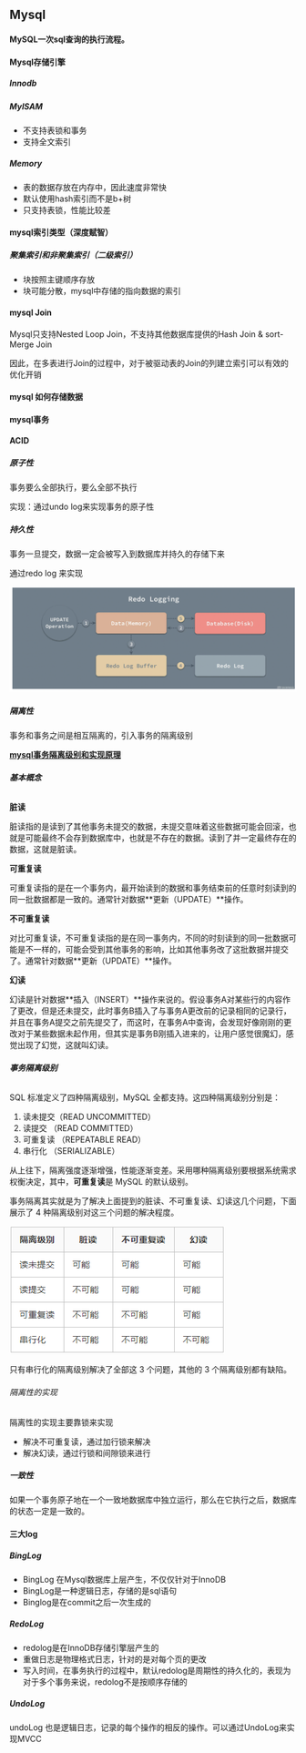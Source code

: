 <!--
 * @Author: your name
 * @Date: 2021-08-27 11:07:20
 * @LastEditTime: 2021-08-27 11:08:13
 * @LastEditors: Please set LastEditors
 * @Description: In User Settings Edit
 * @FilePath: /Job/database/mysql.md
-->

## Mysql

#### MySQL一次sql查询的执行流程。

#### Mysql存储引擎

##### Innodb



##### MyISAM

- 不支持表锁和事务
- 支持全文索引

##### Memory

- 表的数据存放在内存中，因此速度非常快
- 默认使用hash索引而不是b+树
- 只支持表锁，性能比较差

#### mysql索引类型（深度赋智）

##### 聚集索引和非聚集索引（二级索引）

- 块按照主键顺序存放
- 块可能分散，mysql中存储的指向数据的索引

#### mysql Join

Mysql只支持Nested Loop Join，不支持其他数据库提供的Hash Join & sort- Merge Join

因此，在多表进行Join的过程中，对于被驱动表的Join的列建立索引可以有效的优化开销 

#### mysql 如何存储数据

#### mysql事务

#### ACID

##### 原子性

事务要么全部执行，要么全部不执行

实现：通过undo log来实现事务的原子性

##### 持久性

事务一旦提交，数据一定会被写入到数据库并持久的存储下来

通过redo log 来实现

![image-20210411145824647](../img/image-20210411145824647.png)

##### 隔离性

事务和事务之间是相互隔离的，引入事务的隔离级别

**[mysql事务隔离级别和实现原理](https://zhuanlan.zhihu.com/p/117476959)**

###### **基本概念**

**脏读**

脏读指的是读到了其他事务未提交的数据，未提交意味着这些数据可能会回滚，也就是可能最终不会存到数据库中，也就是不存在的数据。读到了并一定最终存在的数据，这就是脏读。

**可重复读**

可重复读指的是在一个事务内，最开始读到的数据和事务结束前的任意时刻读到的同一批数据都是一致的。通常针对数据**更新（UPDATE）**操作。

**不可重复读**

对比可重复读，不可重复读指的是在同一事务内，不同的时刻读到的同一批数据可能是不一样的，可能会受到其他事务的影响，比如其他事务改了这批数据并提交了。通常针对数据**更新（UPDATE）**操作。

**幻读**

幻读是针对数据**插入（INSERT）**操作来说的。假设事务A对某些行的内容作了更改，但是还未提交，此时事务B插入了与事务A更改前的记录相同的记录行，并且在事务A提交之前先提交了，而这时，在事务A中查询，会发现好像刚刚的更改对于某些数据未起作用，但其实是事务B刚插入进来的，让用户感觉很魔幻，感觉出现了幻觉，这就叫幻读。

###### **事务隔离级别**

SQL 标准定义了四种隔离级别，MySQL 全都支持。这四种隔离级别分别是：

1. 读未提交（READ UNCOMMITTED）
2. 读提交 （READ COMMITTED）
3. 可重复读 （REPEATABLE READ）
4. 串行化 （SERIALIZABLE）

从上往下，隔离强度逐渐增强，性能逐渐变差。采用哪种隔离级别要根据系统需求权衡决定，其中，**可重复读**是 MySQL 的默认级别。

事务隔离其实就是为了解决上面提到的脏读、不可重复读、幻读这几个问题，下面展示了 4 种隔离级别对这三个问题的解决程度。

![img](../img/v2-2e1a7203478165890e2d09f36cb39857_1440w.png)

只有串行化的隔离级别解决了全部这 3 个问题，其他的 3 个隔离级别都有缺陷。

###### 隔离性的实现

隔离性的实现主要靠锁来实现

- 解决不可重复读，通过加行锁来解决
- 解决幻读，通过行锁和间隙锁来进行

##### 一致性

如果一个事务原子地在一个一致地数据库中独立运行，那么在它执行之后，数据库的状态一定是一致的。

#### 三大log

##### BingLog

- BingLog 在Mysql数据库上层产生，不仅仅针对于InnoDB
- BingLog是一种逻辑日志，存储的是sql语句
- Binglog是在commit之后一次生成的

##### RedoLog

- redolog是在InnoDB存储引擎层产生的
- 重做日志是物理格式日志，针对的是对每个页的更改
- 写入时间，在事务执行的过程中，默认redolog是周期性的持久化的，表现为对于多个事务来说，redolog不是按顺序存储的

##### UndoLog

undoLog 也是逻辑日志，记录的每个操作的相反的操作。可以通过UndoLog来实现MVCC